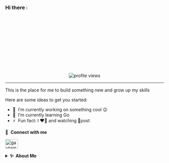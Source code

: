 ### Hi there <a href="https://www.gautamkrishnar.com/"><img src="https://media.giphy.com/media/hvRJCLFzcasrR4ia7z/giphy.gif" width="5%"> </a>

<p align="center">
  <img src="https://gpvc.arturio.dev/FaturFawkes" alt="profile views"> 
</p>

---

This is the place for me to build something new and grow up my skills

Here are some ideas to get you started:

- 🔭 &nbsp;I’m currently working on something cool :wink:
- 🌱 &nbsp;I’m currently learning Go
- ⚡ &nbsp;Fun fact: I ❤️🏃 and watching 💩post

🔗 &nbsp;**Connect with me**
<p align="left">
<a href=https://www.linkedin.com/in/nur-fatchurohman-bab637152/" target="blank"><img align="center" src="https://raw.githubusercontent.com/rahuldkjain/github-profile-readme-generator/master/src/images/icons/Social/linked-in-alt.svg" alt="gautamkrishnar" height="30" width="40" /></a>

<details>
  <summary><b>✨&nbsp;&nbsp;About&nbsp;Me</b></summary>
  <br/>
  
I am a Backend Developer with 1 years of experience in developing applications or software.

### My Opensource Story
All of my projects are released as open-source on GitHub, this includes some of my GitHub trending projects:
- [Mentutor](https://github.com/Capstone-Group3-Mentutor/Back_End) - An application for task management for teachers and students in school. The teacher can be easier to give tasks for students and students can be easier to submit an assignment from teacher on the same platform.
- [Mini Ecommerce](https://github.com/E-Commerce-App-Team-5/Back-End) - If you want to be a seller and buyer at the same time, this app can realize your imagine. I made an application for a meet between the seller and buyer in the same place. This app has integrated with a payment gateway. Buyers can pay with many payment options which available in Indonesia.

I learned PHP when I was in school and took some classes for mastering the backend with go. There's will be my long journey for my life in programming because I love it

</details>
